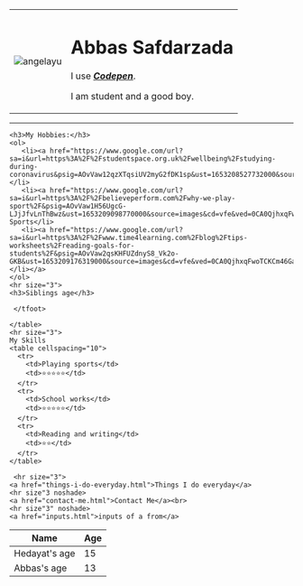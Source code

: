 <!DOCTYPE html>
<html>
  <head>
   <meta charset="utf-8">
   <title>Abbas's personal site</title>
  </head>

  <body>
    <table cellspacing="20">
      <td><img src="images/fake-human.png" alt="angelayu"></td>
      <td><h1>Abbas Safdarzada</h1>
      <p>I use <strong><a href="https://codepen.io"><em>Codepen</em></a></strong>.</em></p>
      <p>I am student and a good boy.</p></td>
    </table>
    <hr size="3">

    <h3>My Hobbies:</h3>
    <ol>
       <li><a href="https://www.google.com/url?sa=i&url=https%3A%2F%2Fstudentspace.org.uk%2Fwellbeing%2Fstudying-during-coronavirus&psig=AOvVaw12qzXTqsiUV2myG2fDK1sp&ust=1653208527732000&source=images&cd=vfe&ved=0CA0QjhxqFwoTCMCvofqX8PcCFQAAAAAdAAAAABAD">Studying</a></li>
       <li><a href="https://www.google.com/url?sa=i&url=https%3A%2F%2Fbelieveperform.com%2Fwhy-we-play-sport%2F&psig=AOvVaw1H56UgcG-LJjJfvLnThBwz&ust=1653209098770000&source=images&cd=vfe&ved=0CA0QjhxqFwoTCJD3oPyZ8PcCFQAAAAAdAAAAABAD">playing Sports</li>
       <li><a href="https://www.google.com/url?sa=i&url=https%3A%2F%2Fwww.time4learning.com%2Fblog%2Ftips-worksheets%2Freading-goals-for-students%2F&psig=AOvVaw2qsKHFUZdnyS8_Vk2o-GKB&ust=1653209176319000&source=images&cd=vfe&ved=0CA0QjhxqFwoTCKCm46Ga8PcCFQAAAAAdAAAAABAD">Reading</a></li></a>
    </ol>
    <hr size="3">
    <h3>Siblings age</h3>
  <table cellspacing="10">
     <thead>
       <th>Name</th>
       <th>Age</th>
     </thead>
     <tbody>
       <tr>
        <td>Hedayat's age</td>
        <td>15</td>
       </tr>
       <tr>
         <td>Abbas's age</td>
         <td>13</td>
       </tr>
     </tbody>
     <tfoot>

     </tfoot>

    </table>
    <hr size="3">
    My Skills
    <table cellspacing="10">
      <tr>
        <td>Playing sports</td>
        <td>⭐⭐⭐⭐⭐</td>
      </tr>
      <tr>
        <td>School works</td>
        <td>⭐⭐⭐⭐⭐</td>
      </tr>
      <tr>
        <td>Reading and writing</td>
        <td>⭐⭐</td>
      </tr>
    </table>

     <hr size="3">
    <a href="things-i-do-everyday.html">Things I do everyday</a>
    <hr size"3 noshade>
    <a href="contact-me.html">Contact Me</a><br>
    <hr size"3" noshade>
    <a href="inputs.html">inputs of a from</a>


  </body>

</html>

